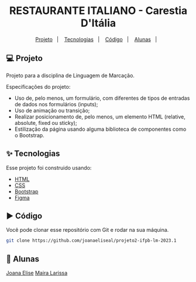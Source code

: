 #

<h1 align="center">RESTAURANTE ITALIANO - Carestia D'Itália</h1>

<p align="center">
  <a href="#-projeto">Projeto</a>&nbsp;&nbsp;&nbsp;|&nbsp;&nbsp;&nbsp;
  <a href="#-tecnologias">Tecnologias</a>&nbsp;&nbsp;&nbsp;|&nbsp;&nbsp;&nbsp;
  <a href="#%EF%B8%8F-instalando">Código</a>&nbsp;&nbsp;&nbsp;|&nbsp;&nbsp;&nbsp;
  <a href="#%EF%B8%8F-instalando">Alunas</a>&nbsp;&nbsp;&nbsp;|&nbsp;&nbsp;&nbsp;
</p>

## 💻 Projeto

Projeto para a disciplina de Linguagem de Marcação. 

Especificações do projeto:
- Uso de, pelo menos, um formulário, com diferentes de tipos de entradas de dados nos formulários (inputs);
- Uso de animação ou transição;
- Realizar posicionamento de, pelo menos, um elemento HTML (relative, absolute, fixed ou sticky);
- Estilização da página usando alguma biblioteca de componentes como o Bootstrap.

## ✨ Tecnologias

Esse projeto foi construido usando:

- [HTML](https://developer.mozilla.org/pt-BR/docs/Web/HTML)
- [CSS](https://developer.mozilla.org/pt-BR/docs/Web/CSS)
- [Bootstrap](https://getbootstrap.com/)
- [Figma](https://www.figma.com/file/61jMa1okbFEh2NkgN9h9kE/Projeto1-LM-2023.1?type=design&node-id=13-838&mode=design&t=KuIeBh9NoXVGKhO5-0)


## ▶️ Código

Você pode clonar esse repositório com Git e rodar na sua máquina.

```sh
git clone https://github.com/joanaeliseal/projeto2-ifpb-lm-2023.1
```


## 📝 Alunas

[Joana Elise](https://github.com/joanaeliseal)
[Maira Larissa](https://github.com/Maira-larissa)